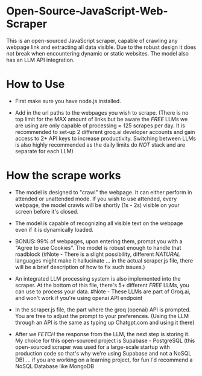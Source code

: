 # Open-Source-JavaScript-Web-Scraper
This is an open-sourced JavaScript scraper, capable of crawling any webpage link and extracting all data visible. Due to the robust design it does not break when encountering dynamic or static websites. The model also has an LLM API integration.

# How to Use

* First make sure you have node.js installed.

* Add in the url paths to the webpages you wish to scrape. (There is no top limit for the MAX amount of links but be aware the *FREE* LLMs we are using are only capable of processing ≈ 125 scrapes per day. It is recommended to set-up 2 different groq.ai developer accounts and gain access to 2+ API keys to increase productivity. Switching between LLMs is also highly recommended as the daily limits do *NOT* stack and are separate for each LLM)

# How the scrape works
  * The model is designed to "crawl" the webpage. It can either perform in attended or unattended mode. If you wish to use attended, every webpage, the model crawls will be shortly (1s - 2s) visible on your screen before it's closed.
  * The model is capable of recognizing all visible text on the webpage even if it is dynamically loaded.
  * BONUS: 99% of webpages, upon entering them, prompt you with a "Agree to use Cookies". The model is robust enough to handle that roadblock (#Note - There is a slight possibility, different *NATURAL* languages might make it hallucinate ... in the actual scraper.js file, there will be a brief description of how to fix such issues.)

  * An integrated LLM processing system is also implemented into the scraper. At the bottom of this file, there's 5+ different *FREE* LLMs, you can use to process your data. #Note - These LLMs are part of Groq.ai, and won't work if you're using openai API endpoint
  * In the scraper.js file, the part where the groq (openai) API is prompted. You are free to adjust the prompt to your preferences. (Using the LLM through an API is the same as typing up Chatgpt.com and using it there)
  * After we *FETCH* the response from the LLM, the next step is storing it. My choice for this open-sourced project is Supabase - PostgreSQL (this open-sourced scraper was used for a large-scale startup with production code so that's why we're using Supabase and not a NoSQL DB) ... if you are working on a learning project, for fun I'd recommend a NoSQL Database like MongoDB
